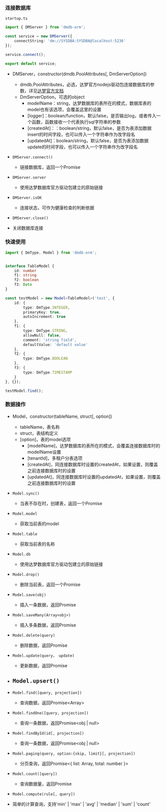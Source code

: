 
### 连接数据库
`startup.ts`
```typescript
import { DMServer } from 'dmdb-orm';

const service = new DMServer({
    connectString: 'dm://SYSDBA:SYSDBA@localhost:5236'
});

service.connect();

export default service;
```
- DMServer，constructor(dmdb.PoolAttributes[, DmServerOption])
  - dmdb.PoolAttributes，必选，达梦官方nodejs驱动包连接数据库的参数，详见[达梦官方文档](https://eco.dameng.com/document/dm/zh-cn/pm/nodejs-rogramming-guide.html#10.3.1.3%E5%87%BD%E6%95%B0%E5%8E%9F%E5%9E%8B)
  - DmServerOption，可选的object
    - modelName：string，达梦数据库的表所在的模式，数据库表的model也有该选项，会覆盖这里的设置
    - [logger]：boolean/function，默认false，是否输出log，或者传入一个函数，函数接收一个代表执行sql字符串的参数
    - [createdAt]：：boolean/string，默认false，是否为表添加数据insert的时间字段，也可以传入一个字符串作为改字段名
    - [updatedAt]：boolean/string，默认false，是否为表添加数据update的时间字段，也可以传入一个字符串作为改字段名

- `DMServer.connect()`
  - 链接数据库，返回一个Promise

- `DMServer.server`
  - 使用达梦数据库官方驱动包建立的原始链接

- `DMServer.isOK`
  - 连接状态，可作为健康检查的判断依据

-  `DMServer.close()`
  - 关闭数据库连接

### 快速使用
```typescript
import { DmType, Model } from 'dmdb-orm';


interface TableModel {
    id: number
    f1: string
    f2: boolean
    f3: Date
}

const testModel = new Model<TableModel>('test', {
    id: {
        type: DmType.INTEGER,
        primaryKey: true,
        autoIncrement: true
    },
    f1: {
        type: DmType.STRING,
        allowNull: false,
        comment: 'string field',
        defaultValue: 'default value'
    },
    f2: {
        type: DmType.BOOLEAN
    },
    f3: {
        type: DmType.TIMESTAMP
    }
}, {});

testModel.find();
```

### 数据操作
- Model，constructor(tableName, struct[, option])
  - tableName，表名称
  - struct，表结构定义
  - [option]，表的model选项
    - [modelName]，达梦数据库的表所在的模式，会覆盖连接数据库时的modelName设置
    - [tenantId]，多租户分表选项
    - [createdAt]，同连接数据库时设置的createdAt，如果设置，则覆盖之前连接数据库时的设置
    - [updatedAt]，同连接数据库时设置的updatedAt，如果设置，则覆盖之前连接数据库时的设置

- `Model.sync()`
  - 当表不存在时，创建表，返回一个Promise

- `Model.model`
  - 获取当前表的model

- `Model.table`
  - 获取当前表的名称

- `Model.db`
  - 使用达梦数据库官方驱动包建立的原始链接

- `Model.drop()`
  - 删除当前表，返回一个Promise<void>

- `Model.save(obj)`
  - 插入一条数据，返回Promise<void>

- `Model.saveMany(Array<obj>)`
  - 插入多条数据，返回Promise<void>

- `Model.delete(query)`
  - 删除数据，返回Promise<void>

- `Model.update(query， update)`
  - 更新数据，返回Promise<void>

- `Model.upsert()`
  -

- `Model.find([query, projection])`
  - 查询数据，返回Promise<Array<obj>>

- `Model.findOne([query, projection])`
  - 查询一条数据，返回Promise<obj | null>

- `Model.findById(id[, projection])`
  - 查询一条数据，返回Promise<obj | null>

- `Model.paging(query, option:{skip, limit}[, projection])`
  - 分页查询，返回Promise<{ list: Array<obj>, total: number }>

- `Model.count([query])`
  - 查询数据量，返回Promise<number>

- `Model.compute(rule[, query])`
 - 简单的计算查询，支持'min' | 'max' | 'avg' | 'median' | 'sum' | 'count'
